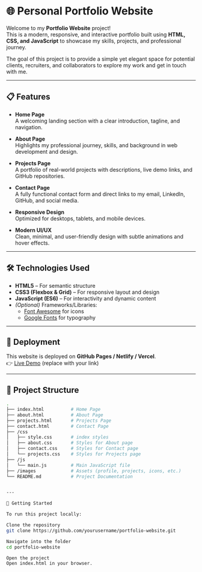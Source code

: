 # 🌐 Personal Portfolio Website

Welcome to my **Portfolio Website** project!  
This is a modern, responsive, and interactive portfolio built using **HTML, CSS, and JavaScript** to showcase my skills, projects, and professional journey.  

The goal of this project is to provide a simple yet elegant space for potential clients, recruiters, and collaborators to explore my work and get in touch with me.

---

## 📋 Features

- **Home Page**  
  A welcoming landing section with a clear introduction, tagline, and navigation.

- **About Page**  
  Highlights my professional journey, skills, and background in web development and design.

- **Projects Page**  
  A portfolio of real-world projects with descriptions, live demo links, and GitHub repositories.

- **Contact Page**  
  A fully functional contact form and direct links to my email, LinkedIn, GitHub, and social media.

- **Responsive Design**  
  Optimized for desktops, tablets, and mobile devices.

- **Modern UI/UX**  
  Clean, minimal, and user-friendly design with subtle animations and hover effects.

---

## 🛠️ Technologies Used

- **HTML5** – For semantic structure  
- **CSS3 (Flexbox & Grid)** – For responsive layout and design  
- **JavaScript (ES6)** – For interactivity and dynamic content  
- *(Optional)* Frameworks/Libraries:  
  - [Font Awesome](https://fontawesome.com/) for icons  
  - [Google Fonts](https://fonts.google.com/) for typography  

---

## 🚀 Deployment

This website is deployed on **GitHub Pages / Netlify / Vercel**.  
👉 [Live Demo](#) (replace with your link)

---

## 📂 Project Structure

```bash
.
├── index.html          # Home Page
├── about.html          # About Page
├── projects.html       # Projects Page
├── contact.html        # Contact Page
├── /css
│   ├── style.css       # index styles
│   ├── about.css       # Styles for About page
│   ├── contact.css     # Styles for Contact page
│   └── projects.css    # Styles for Projects page
├── /js
│   └── main.js         # Main JavaScript file
├── /images             # Assets (profile, projects, icons, etc.)
└── README.md           # Project Documentation


---

🚀 Getting Started

To run this project locally:

Clone the repository
git clone https://github.com/yourusername/portfolio-website.git

Navigate into the folder
cd portfolio-website

Open the project
Open index.html in your browser.
